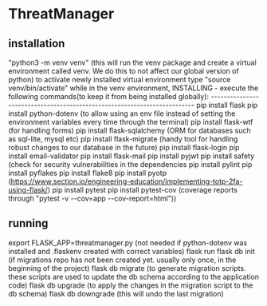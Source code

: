# ThreatManager


## installation
"python3 -m venv venv" (this will run the venv package and create a virtual environment called venv. We do this to not affect our global version of python)
to activate newly installed virtual environment type "source venv/bin/activate"
while in the venv environment, 
    INSTALLING - execute the following commands(to keep it from being installed globally):
    -------------------------------------------------------------------------
    pip install flask
    pip install python-dotenv (to allow using an env file instead of setting the environment variables every time through the terminal)
    pip install flask-wtf (for handling forms)
    pip install flask-sqlalchemy (ORM for databases such as sql-lite, mysql etc)
    pip install flask-migrate (handy tool for handling robust changes to our database in the future)
    pip install flask-login
    pip install email-validator
    pip install flask-mail
    pip install pyjwt
    pip install safety (check for security vulnerabilities in the dependencies
    pip install pylint
    pip install pyflakes
    pip install flake8
    pip install pyotp (https://www.section.io/engineering-education/implementing-totp-2fa-using-flask/)
    pip install pytest
    pip install pytest-cov (coverage reports through "pytest -v --cov=app --cov-report=html"))


## running
export FLASK_APP=threatmanager.py (not needed if python-dotenv was installed and .flaskenv created with correct variables)
flask run
flask db init (if migrations repo has not been created yet. usually only once, in the beginning of the project)
flask db migrate (to generate migration scripts. these scripts are used to update the db schema according to the application code)
flask db upgrade (to apply the changes in the migration script to the db schema)
flask db downgrade (this will undo the last migration)
